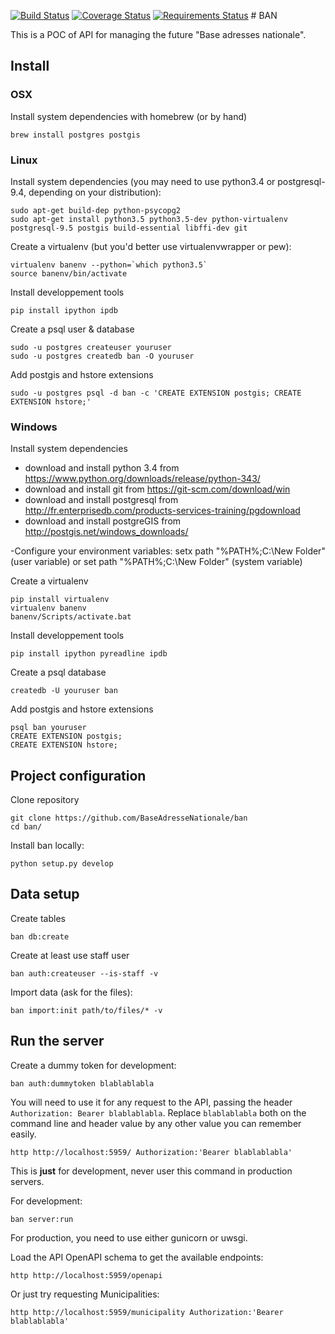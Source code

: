 [![Build Status](https://travis-ci.org/BaseAdresseNationale/ban.svg?branch=master)](https://travis-ci.org/BaseAdresseNationale/ban) [![Coverage Status](https://coveralls.io/repos/BaseAdresseNationale/ban/badge.svg?branch=master&service=github)](https://coveralls.io/github/BaseAdresseNationale/ban?branch=master) [![Requirements Status](https://requires.io/github/BaseAdresseNationale/ban/requirements.svg?branch=master)](https://requires.io/github/BaseAdresseNationale/ban/requirements/?branch=master)
# BAN

This is a POC of API for managing the future "Base adresses nationale".

## Install

### OSX

Install system dependencies with homebrew (or by hand)

    brew install postgres postgis

### Linux

Install system dependencies (you may need to use python3.4 or postgresql-9.4, depending on your
distribution):

    sudo apt-get build-dep python-psycopg2
    sudo apt-get install python3.5 python3.5-dev python-virtualenv postgresql-9.5 postgis build-essential libffi-dev git

Create a virtualenv (but you'd better use virtualenvwrapper or pew):

    virtualenv banenv --python=`which python3.5`
    source banenv/bin/activate

Install developpement tools

    pip install ipython ipdb


Create a psql user & database

    sudo -u postgres createuser youruser
    sudo -u postgres createdb ban -O youruser

Add postgis and hstore extensions

    sudo -u postgres psql -d ban -c 'CREATE EXTENSION postgis; CREATE EXTENSION hstore;'

### Windows

Install system dependencies

- download and install python 3.4 from https://www.python.org/downloads/release/python-343/
- download and install git from https://git-scm.com/download/win
- download and install postgresql from http://fr.enterprisedb.com/products-services-training/pgdownload
- download and install postgreGIS from http://postgis.net/windows_downloads/

-Configure your environment variables:
    setx path "%PATH%;C:\New Folder" (user variable)
or  set path "%PATH%;C:\New Folder" (system variable)

Create a virtualenv

    pip install virtualenv
    virtualenv banenv
    banenv/Scripts/activate.bat

Install developpement tools

    pip install ipython pyreadline ipdb

Create a psql database

    createdb -U youruser ban

Add postgis and hstore extensions

    psql ban youruser
    CREATE EXTENSION postgis;
    CREATE EXTENSION hstore;


## Project configuration

Clone repository

    git clone https://github.com/BaseAdresseNationale/ban
    cd ban/

Install ban locally:

    python setup.py develop


## Data setup

Create tables

    ban db:create

Create at least use staff user

    ban auth:createuser --is-staff -v

Import data (ask for the files):

    ban import:init path/to/files/* -v

## Run the server

Create a dummy token for development:

    ban auth:dummytoken blablablabla

You will need to use it for any request to the API, passing the header `Authorization: Bearer blablablabla`.
Replace `blablablabla` both on the command line and header value by any other value you can remember easily.

    http http://localhost:5959/ Authorization:'Bearer blablablabla'

This is **just** for development, never user this command in production servers.

For development:

    ban server:run

For production, you need to use either gunicorn or uwsgi.

Load the API OpenAPI schema to get the available endpoints:

    http http://localhost:5959/openapi

Or just try requesting Municipalities:

    http http://localhost:5959/municipality Authorization:'Bearer blablablabla'
